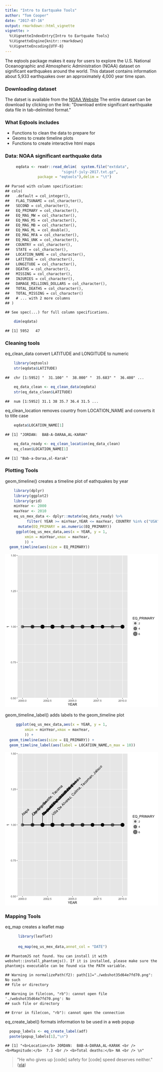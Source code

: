 ```yaml
---
title: "Intro to Eartquake Tools"
author: "Tom Cooper"
date: "2017-07-16"
output: rmarkdown::html_vignette
vignette: >
  %\VignetteIndexEntry{Intro to Eartquake Tools}
  %\VignetteEngine{knitr::rmarkdown}
  %\VignetteEncoding{UTF-8}
---
```


The eqtools package makes it easy for  users to explore the  U.S. National Oceanographic and Atmospheric Administration (NOAA) dataset on significant earthquakes around the world. This dataset contains information about 5,933 earthquakes over an approximately 4,000 year time span.

### Downloading dataset

The datset is available from the [NOAA Website](https://www.ngdc.noaa.gov/nndc/struts/form?t=101650&s=1&d=1)
The entire dataset can be download by clicking on the link: "Download entire significant earthquake data file in tab-delimited format."

### What Eqtools includes

- Functions to clean the data to prepare for 
- Geoms to create timeline plots
- Functions to create interactive html maps 

### Data: NOAA significant earthquake data 


```r
     eqdata <- readr::read_delim(  system.file("extdata",
                          "signif-july-2017.txt.gz",
			   package = "eqtools"),delim = "\t")
```

```
## Parsed with column specification:
## cols(
##   .default = col_integer(),
##   FLAG_TSUNAMI = col_character(),
##   SECOND = col_character(),
##   EQ_PRIMARY = col_character(),
##   EQ_MAG_MW = col_character(),
##   EQ_MAG_MS = col_character(),
##   EQ_MAG_MB = col_character(),
##   EQ_MAG_ML = col_double(),
##   EQ_MAG_MFA = col_character(),
##   EQ_MAG_UNK = col_character(),
##   COUNTRY = col_character(),
##   STATE = col_character(),
##   LOCATION_NAME = col_character(),
##   LATITUDE = col_character(),
##   LONGITUDE = col_character(),
##   DEATHS = col_character(),
##   MISSING = col_character(),
##   INJURIES = col_character(),
##   DAMAGE_MILLIONS_DOLLARS = col_character(),
##   TOTAL_DEATHS = col_character(),
##   TOTAL_MISSING = col_character()
##   # ... with 2 more columns
## )
```

```
## See spec(...) for full column specifications.
```

```r
    dim(eqdata)
```

```
## [1] 5952   47
```

### Cleaning tools

eq_clean_data convert LATITUDE and LONGITUDE to numeric


```r
    library(eqtools)
    str(eqdata$LATITUDE)
```

```
##  chr [1:5952] "  31.100" "  38.000" "  35.683" "  36.400" ...
```

```r
    eq_data_clean <- eq_clean_data(eqdata)
    str(eq_data_clean$LATITUDE)
```

```
##  num [1:5952] 31.1 38 35.7 36.4 31.5 ...
```

eq_clean_location removes country from LOCATION_NAME and converts it to title case


```r
    eqdata$LOCATION_NAME[1]
```

```
## [1] "JORDAN:  BAB-A-DARAA,AL-KARAK"
```

```r
    eq_data_ready <- eq_clean_location(eq_data_clean)
    eq_clean$LOCATION_NAME[1]
```

```
## [1] "Bab-a-Daraa,al-Karak"
```

### Plotting Tools

geom_timeline() creates a timeline plot of eathquakes by year


```r
    library(dplyr)
    library(ggplot2)
    library(grid)
    minYear <- 2000		  
    maxYear <- 2010		  
    eq_us_mex_data <- dplyr::mutate(eq_data_ready) %>%
          filter( YEAR >= minYear,YEAR <= maxYear, COUNTRY %in% c("USA","MEXICO")) %>%
	  mutate(EQ_PRIMARY = as.numeric(EQ_PRIMARY))
     ggplot(eq_us_mex_data,aes(x = YEAR, y = 1,
         xmin = minYear,xmax = maxYear,
         )) +
  geom_timeline(aes(size = EQ_PRIMARY))
```

![plot of chunk timeline_plot](../figure/timeline_plot-1.png)

geom_timeline_label() adds labels to the geom_timeline plot


```r
     ggplot(eq_us_mex_data,aes(x = YEAR, y = 1,
         xmin = minYear,xmax = maxYear,
         )) +
  geom_timeline(aes(size = EQ_PRIMARY)) +
  geom_timeline_label(aes(label = LOCATION_NAME,n_max = 10))
```

![plot of chunk timeline_plot_annot](../figure/timeline_plot_annot-1.png)

### Mapping Tools

eq_map creates a leaflet map

```r
      library(leaflet)
      
      eq_map(eq_us_mex_data,annot_col = "DATE")
```

```
## PhantomJS not found. You can install it with webshot::install_phantomjs(). If it is installed, please make sure the phantomjs executable can be found via the PATH variable.
```

```
## Warning in normalizePath(f2): path[1]="./webshot35d64e7fd70.png": No such
## file or directory
```

```
## Warning in file(con, "rb"): cannot open file './webshot35d64e7fd70.png': No
## such file or directory
```

```
## Error in file(con, "rb"): cannot open the connection
```

eq_create_label() formats information to be used in a web popup


```r
  popup_labels <- eq_create_label(adf) 
  paste(popup_labels[1],"\n")
```

```
## [1] "<b>Location</b> JORDAN:  BAB-A-DARAA,AL-KARAK <br /> <b>Magnitude:</b>  7.3 <br /> <b>Total deaths:</b> NA <br /> \n"
```



> "He who gives up [code] safety for [code] speed deserves neither."
([via](https://twitter.com/hadleywickham/status/504368538874703872))
